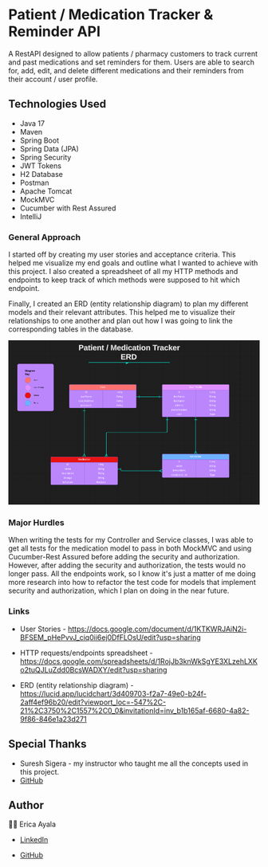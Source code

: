 # Patient / Medication Tracker & Reminder API 

A RestAPI designed to allow patients / pharmacy customers to track current and past medications and set reminders for them. Users are able to search for, add, edit, and delete different medications and their reminders from their account / user profile. 

## Technologies Used

* Java 17
* Maven 
* Spring Boot
* Spring Data (JPA)
* Spring Security 
* JWT Tokens 
* H2 Database
* Postman 
* Apache Tomcat 
* MockMVC 
* Cucumber with Rest Assured 
* IntelliJ 



### General Approach

I started off by creating my user stories and acceptance criteria. This helped me visualize my end goals and outline what I wanted to achieve with this project. I also created a spreadsheet of all my HTTP methods and endpoints to keep track of which methods were supposed to hit which endpoint.

Finally, I created an ERD (entity relationship diagram) to plan my different models and their relevant attributes. This helped me to visualize their relationships to one another and plan out how I was going to link the corresponding tables in the database.


<img src="./images/PatientMedReminderERD.png" alt="ERD">



### Major Hurdles

When writing the tests for my Controller and Service classes, I was able to get all tests for the medication model to pass in both MockMVC and using Cucumber-Rest Assured before adding the security and authorization. However, after adding the security and authorization, the tests would no longer pass. All the endpoints work, so I know it's just a matter of me doing more research into how to refactor the test code for models that implement security and authorization, which I plan on doing in the near future.  



### Links
* User Stories - https://docs.google.com/document/d/1KTKWRJAiN2i-BFSEM_pHePvvJ_ciq0ii6ej0DfFLOsU/edit?usp=sharing

* HTTP requests/endpoints spreadsheet - https://docs.google.com/spreadsheets/d/1RojJb3knWkSgYE3XLzehLXKo2tuQJLuZdd0BcsWADXY/edit?usp=sharing

* ERD (entity relationship diagram) - https://lucid.app/lucidchart/3d409703-f2a7-49e0-b24f-2aff4ef96b20/edit?viewport_loc=-547%2C-21%2C3750%2C1557%2C0_0&invitationId=inv_b1b165af-6680-4a82-9f86-846e1a23d271



## Special Thanks

* Suresh Sigera - my instructor who taught me all the concepts used in this project. 
* [GitHub](https://github.com/sureshmelvinsigera) 



## Author

:woman_technologist: Erica Ayala

* [LinkedIn](https://www.linkedin.com/in/ayalavirtual)

* [GitHub](https://www.github.com/AyalaVirtual) 



